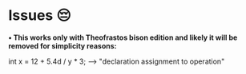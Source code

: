 # Issues 😔


<p><strong>&#x2022;&nbsp;This works only with Theofrastos bison edition and likely it will be removed for simplicity reasons:</strong></p>
int x = 12 + 5.4d / y * 3;    --> "declaration assignment to operation"

<br><br>



